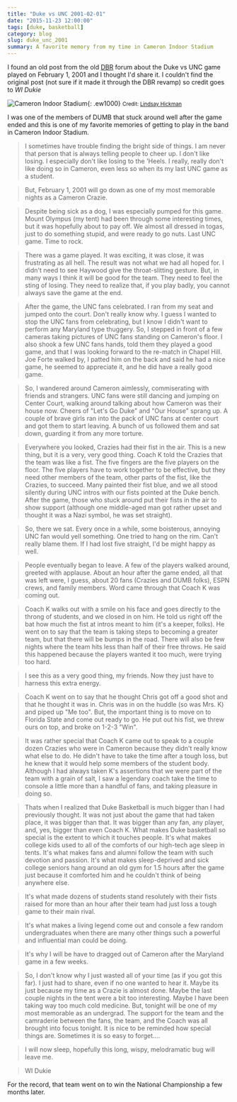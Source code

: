 ```yaml
---
title: "Duke vs UNC 2001-02-01"
date: "2015-11-23 12:00:00"
tags: [duke, basketball]
category: blog
slug: duke_unc_2001
summary: A favorite memory from my time in Cameron Indoor Stadium
---
```


I found an old post from the old [DBR](http://dukebasketballreport.com) forum about the Duke vs UNC game played on February 1, 2001 and I thought I'd share it. I couldn't find the original post (not sure if it made it through the DBR revamp) so credit goes to _WI Dukie_

![Cameron Indoor Stadium]({filename}/images/2015/duke_unc/cameron.jpg "Cameron Indoor Stadium"){: .ew1000} <small>Credit: <a href="https://flic.kr/p/7fpAza">Lindsay Hickman</a></small>

I was one of the members of DUMB that stuck around well after the game ended and this is one of my favorite memories of getting to play in the band in Cameron Indoor Stadium.

> I sometimes have trouble finding the bright side of things. I am never that person that is always telling people to cheer up. I don't like losing. I especially don't like losing to the 'Heels. I really, really don't like doing so in Cameron, even less so when its my last UNC game as a student.

> But, February 1, 2001 will go down as one of my most memorable nights as a Cameron Crazie.

> Despite being sick as a dog, I was especially pumped for this game. Mount Olympus (my tent) had been through some interesting times, but it was hopefully about to pay off. We almost all dressed in togas, just to do something stupid, and were ready to go nuts. Last UNC game. Time to rock.

> There was a game played. It was exciting, it was close, it was frustrating as all hell. The result was not what we had all hoped for. I didn't need to see Haywood give the throat-slitting gesture. But, in many ways I think it will be good for the team. They need to feel the sting of losing. They need to realize that, if you play badly, you cannot always save the game at the end.

> After the game, the UNC fans celebrated. I ran from my seat and jumped onto the court. Don't really know why. I guess I wanted to stop the UNC fans from celebrating, but I know I didn't want to perform any Maryland type thuggery. So, I stepped in front of a few cameras taking pictures of UNC fans standing on Cameron's floor. I also shook a few UNC fans hands, told them they played a good game, and that I was looking forward to the re-match in Chapel Hill. Joe Forte walked by, I patted him on the back and said he had a nice game, he seemed to appreciate it, and he did have a really good game.

> So, I wandered around Cameron aimlessly, commiserating with friends and strangers. UNC fans were still dancing and jumping on Center Court, walking around talking about how Cameron was their house now. Cheers of "Let's Go Duke" and "Our House" sprang up. A couple of brave girls ran into the pack of UNC fans at center court and got them to start leaving. A bunch of us followed them and sat down, guarding it from any more torture.

> Everywhere you looked, Crazies had their fist in the air. This is a new thing, but it is a very, very good thing. Coach K told the Crazies that the team was like a fist. The five fingers are the five players on the floor. The five players have to work together to be effective, but they need other members of the team, other parts of the fist, like the Crazies, to succeed. Many painted their fist blue, and we all stood silently during UNC intros with our fists pointed at the Duke bench. After the game, those who stuck around put their fists in the air to show support (although one middle-aged man got rather upset and thought it was a Nazi symbol, he was set straight).

> So, there we sat. Every once in a while, some boisterous, annoying UNC fan would yell something. One tried to hang on the rim. Can't really blame them. If I had lost five straight, I'd be might happy as well.

> People eventually began to leave. A few of the players walked around, greeted with applause. About an hour after the game ended, all that was left were, I guess, about 20 fans (Crazies and DUMB folks), ESPN crews, and family members. Word came through that Coach K was coming out.

> Coach K walks out with a smile on his face and goes directly to the throng of students, and we closed in on him. He told us right off the bat how much the fist at intros meant to him (it's a keeper, folks). He went on to say that the team is taking steps to becoming a greater team, but that there will be bumps in the road. There will also be few nights where the team hits less than half of their free throws. He said this happened because the players wanted it too much, were trying too hard.

> I see this as a very good thing, my friends. Now they just have to harness this extra energy.

> Coach K went on to say that he thought Chris got off a good shot and that he thought it was in. Chris was in on the huddle (so was Mrs. K) and piped up "Me too". But, the important thing is to move on to Florida State and come out ready to go. He put out his fist, we threw ours on top, and broke on 1-2-3 "Win".

> It was rather special that Coach K came out to speak to a couple dozen Crazies who were in Cameron because they didn't really know what else to do. He didn't have to take the time after a tough loss, but he knew that it would help some members of the student body. Although I had always taken K's assertions that we were part of the team with a grain of salt, I saw a legendary coach take the time to console a little more than a handful of fans, and taking pleasure in doing so.

> Thats when I realized that Duke Basketball is much bigger than I had previously thought. It was not just about the game that had taken place, it was bigger than that. It was bigger than any fan, any player, and, yes, bigger than even Coach K. What makes Duke basketball so special is the extent to which it touches people. It's what makes college kids used to all of the comforts of our high-tech age sleep in tents. It's what makes fans and alumni follow the team with such devotion and passion. It's what makes sleep-deprived and sick college seniors hang around an old gym for 1.5 hours after the game just because it comforted him and he couldn't think of being anywhere else.

> It's what made dozens of students stand resolutely with their fists raised for more than an hour after their team had just loss a tough game to their main rival.

> It's what makes a living legend come out and console a few random undergraduates when there are many other things such a powerful and influential man could be doing.

> It's why I will be have to dragged out of Cameron after the Maryland game in a few weeks.

> So, I don't know why I just wasted all of your time (as if you got this far). I just had to share, even if no one wanted to hear it. Maybe its just because my time as a Crazie is almost done. Maybe the last couple nights in the tent were a bit too interesting. Maybe I have been taking way too much cold medicine. But, tonight will be one of my most memorable as an undergrad. The support for the team and the camraderie between the fans, the team, and the Coach was all brought into focus tonight. It is nice to be reminded how special things are. Sometimes it is so easy to forget....

> I will now sleep, hopefully this long, wispy, melodramatic bug will leave me.

> WI Dukie

For the record, that team went on to win the National Championship a few months later.
